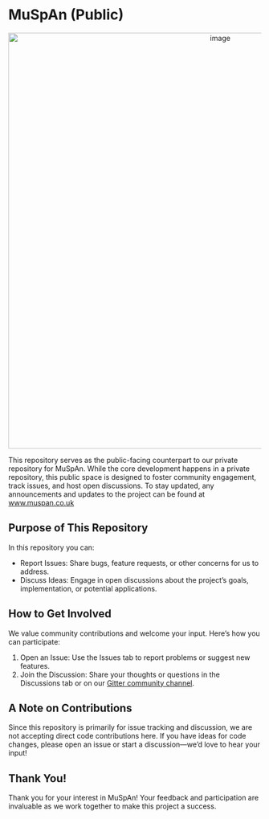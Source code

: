# MuSpAn (Public)


<div align="center">
  <img width="828" alt="image" src="https://github.com/user-attachments/assets/cdc8b5c3-5dec-4de3-8fad-35f4ccf37f0a" />
</div>


This repository serves as the public-facing counterpart to our private repository for MuSpAn. While the core development happens in a private repository, this public space is designed to foster community engagement, track issues, and host open discussions. To stay updated, any announcements and updates to the project can be found at www.muspan.co.uk



## Purpose of This Repository

In this repository you can:
- Report Issues: Share bugs, feature requests, or other concerns for us to address.
- Discuss Ideas: Engage in open discussions about the project’s goals, implementation, or potential applications.

## How to Get Involved 
We value community contributions and welcome your input. Here’s how you can participate:

1. Open an Issue: Use the Issues tab to report problems or suggest new features.
2. Join the Discussion: Share your thoughts or questions in the Discussions tab or on our [Gitter community channel](https://app.gitter.im/#/room/#muspan-community:gitter.im).


## A Note on Contributions
Since this repository is primarily for issue tracking and discussion, we are not accepting direct code contributions here. If you have ideas for code changes, please open an issue or start a discussion—we’d love to hear your input!

## Thank You!
Thank you for your interest in MuSpAn! Your feedback and participation are invaluable as we work together to make this project a success.

